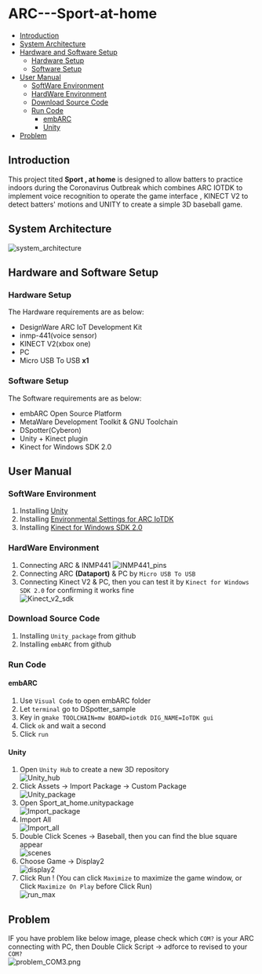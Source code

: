 # ARC---Sport-at-home

* [Introduction](#introduction)
* [System Architecture](#system-architecture)
* [Hardware and Software Setup](#hardware-and-software-setup)
	* [Hardware Setup](#hardware-setup)
	* [Software Setup](#software-setup)
* [User Manual](#user-manual)
	* [SoftWare Environment](#software-environment)
	* [HardWare Environment](#hardware-environment)
	* [Download Source Code](#download-source-code)
	* [Run Code](#run-code)
		* [embARC](#embarc)
		* [Unity](#unity)
* [Problem](#problem)

## Introduction
This project tited **Sport , at home** is designed to allow batters to practice indoors during the Coronavirus Outbreak which combines ARC IOTDK to implement voice recognition to operate the game interface , KINECT V2 to detect batters' motions and UNITY to create a simple 3D baseball game.


## System Architecture
![system_architecture](images/system_architecture.png)  
## Hardware and Software Setup
### Hardware Setup
The Hardware requirements are as below:
- DesignWare ARC IoT Development Kit
- inmp-441(voice sensor)
- KINECT V2(xbox one)
- PC
- Micro USB To USB **x1**

### Software Setup
The Software requirements are as below:
- embARC Open Source Platform
- MetaWare Development Toolkit & GNU Toolchain
- DSpotter(Cyberon)
- Unity + Kinect plugin
- Kinect for Windows SDK 2.0

## User Manual
### SoftWare Environment
1.	Installing [Unity](https://store.unity.com/?_ga=2.247763335.1014993985.1596985340-1590034984.1596985340#plans-individual)  
2.	Installing [Environmental Settings for ARC IoTDK](https://docs.google.com/presentation/d/1IZgiAmwunmWSda6N9_mpmO7g144-W_fN/edit#slide=id.p1)  
3.	Installing [Kinect for Windows SDK 2.0](https://www.microsoft.com/en-us/download/details.aspx?id=44561)
### HardWare Environment
1.	Connecting ARC & INMP441
![INMP441_pins](images/INMP441_pins.png)
2.	Connecting ARC **(Dataport)** & PC by `Micro USB To USB`
3.	Connecting Kinect V2 & PC, then you can test it by `Kinect for Windows SDK 2.0` for confirming it works fine    
![Kinect_v2_sdk](images/Kinect_v2_sdk.png)
### Download Source Code
1.	Installing `Unity_package` from github
2.	Installing `embARC` from github
### Run Code
#### embARC
1.	Use `Visual Code` to open embARC folder
2.	Let `terminal` go to DSpotter_sample
3.	Key in `gmake TOOLCHAIN=mw BOARD=iotdk DIG_NAME=IoTDK gui`
4.	Click `ok` and wait a second
5.	Click `run`
#### Unity
1.	Open `Unity Hub` to create a new 3D repository  
![Unity_hub](images/Unity_hub.png)
2.	Click Assets -> Import Package -> Custom Package  
![Unity_package](images/Unity_package.png)
3.	Open Sport_at_home.unitypackage  
![Import_package](images/Import_package.png)
4.	Import All  
![Import_all](images/Import_all.png)
5.	Double Click Scenes -> Baseball, then you can find the blue square appear  
![scenes](images/scenes.png)
6.	Choose Game -> Display2  
![display2](images/display2.png)
7.	Click Run ! (You can click `Maximize` to maximize the game window, or Click `Maximize On Play` before Click Run)  
![run_max](images/run_max.png)

## Problem
IF you have problem like below image, please check which `COM?` is your ARC connecting with PC, then Double Click Script -> adforce to revised to your `COM?`  
![problem_COM3.png](images/problem_COM3.png)

